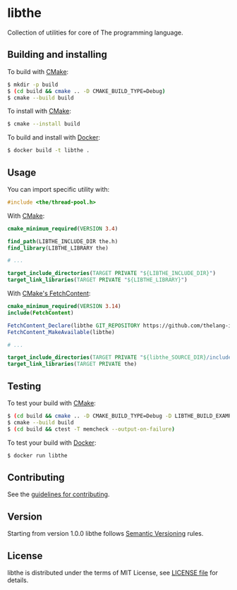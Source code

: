 # libthe
Collection of utilities for core of The programming language.

## Building and installing
To build with [CMake](https://cmake.org):
```bash
$ mkdir -p build
$ (cd build && cmake .. -D CMAKE_BUILD_TYPE=Debug)
$ cmake --build build
```

To install with [CMake](https://cmake.org):
```bash
$ cmake --install build
```

To build and install with [Docker](https://www.docker.com):
```bash
$ docker build -t libthe .
```

## Usage
You can import specific utility with:
```c
#include <the/thread-pool.h>
```

With [CMake](https://cmake.org):
```cmake
cmake_minimum_required(VERSION 3.4)

find_path(LIBTHE_INCLUDE_DIR the.h)
find_library(LIBTHE_LIBRARY the)

# ...

target_include_directories(TARGET PRIVATE "${LIBTHE_INCLUDE_DIR}")
target_link_libraries(TARGET PRIVATE "${LIBTHE_LIBRARY}")
```

With [CMake's FetchContent](https://cmake.org/cmake/help/latest/module/FetchContent.html):
```cmake
cmake_minimum_required(VERSION 3.14)
include(FetchContent)

FetchContent_Declare(libthe GIT_REPOSITORY https://github.com/thelang-io/helpers.git GIT_TAG v1.0.0)
FetchContent_MakeAvailable(libthe)

# ...

target_include_directories(TARGET PRIVATE "${libthe_SOURCE_DIR}/include")
target_link_libraries(TARGET PRIVATE the)
```

## Testing
To test your build with [CMake](https://cmake.org):
```bash
$ (cd build && cmake .. -D CMAKE_BUILD_TYPE=Debug -D LIBTHE_BUILD_EXAMPLES=ON -D LIBTHE_BUILD_TESTS=ON)
$ cmake --build build
$ (cd build && ctest -T memcheck --output-on-failure)
```

To test your build with [Docker](https://www.docker.com):
```bash
$ docker run libthe
```

## Contributing
See the [guidelines for contributing](CONTRIBUTING.md).

## Version
Starting from version 1.0.0 libthe follows [Semantic Versioning](https://semver.org) rules.

## License
libthe is distributed under the terms of MIT License, see [LICENSE file](LICENSE) for details.
